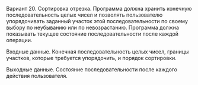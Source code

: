Вариант 20. Сортировка отрезка. 
Программа должна хранить конечную последовательность целых 
чисел и позволять пользователю упорядочивать заданный участок 
этой последовательности по своему выбору по неубыванию или по 
невозрастанию. Программа должна показывать текущее состояние 
последовательности после каждой операции. 

Входные данные. Конечная последовательность целых чисел, 
границы участков, которые требуется упорядочить, и порядок 
сортировки. 

Выходные данные. Состояние последовательности после каждого 
действия пользователя. 
